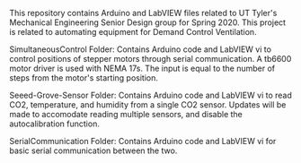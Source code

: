 This repository contains Arduino and LabVIEW files related to UT Tyler's Mechanical Engineering Senior Design group for Spring 2020.
This project is related to automating equipment for Demand Control Ventilation.

SimultaneousControl Folder:
  Contains Arduino code and LabVIEW vi to control positions of stepper motors through serial communication.  A tb6600 motor driver is used with NEMA 17s.  The input is equal to the number of steps from the motor's starting position.

Seeed-Grove-Sensor Folder:
  Contains Arduino code and LabVIEW vi to read CO2, temperature, and humidity from a single CO2 sensor.  Updates will be made to accomodate reading multiple sensors, and disable the autocalibration function.

SerialCommunication Folder: 
  Contains Arduino code and LabVIEW vi for basic serial communication between the two.  
